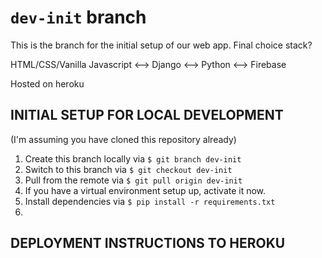 # `dev-init` branch

This is the branch for the initial setup of our web app. Final
choice stack?

HTML/CSS/Vanilla Javascript <--> Django <--> Python <--> Firebase

Hosted on heroku

## INITIAL SETUP FOR LOCAL DEVELOPMENT

(I'm assuming you have cloned this repository already)

1. Create this branch locally via `$ git branch dev-init`
2. Switch to this branch via `$ git checkout dev-init`
3. Pull from the remote via `$ git pull origin dev-init`
4. If you have a virtual environment setup up, activate it now.
5. Install dependencies via `$ pip install -r requirements.txt`
6. 

## DEPLOYMENT INSTRUCTIONS TO HEROKU